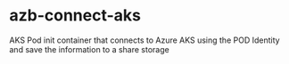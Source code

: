 # azb-connect-aks
AKS Pod init container that connects to Azure AKS using the POD Identity and save the information to a share storage
